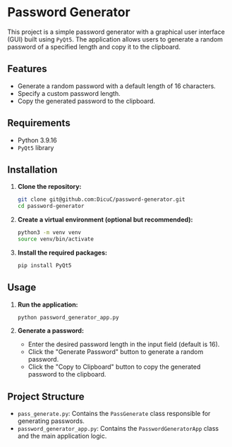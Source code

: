 # Password Generator

This project is a simple password generator with a graphical user interface (GUI) built using `PyQt5`. The application allows users to generate a random password of a specified length and copy it to the clipboard.

## Features

- Generate a random password with a default length of 16 characters.
- Specify a custom password length.
- Copy the generated password to the clipboard.

## Requirements

- Python 3.9.16
- `PyQt5` library

## Installation

1. **Clone the repository:**

    ```sh
    git clone git@github.com:DicuC/password-generator.git
    cd password-generator
    ```

2. **Create a virtual environment (optional but recommended):**

    ```sh
    python3 -m venv venv
    source venv/bin/activate
    ```

3. **Install the required packages:**

    ```sh
    pip install PyQt5
    ```

## Usage

1. **Run the application:**

    ```sh
    python password_generator_app.py
    ```

2. **Generate a password:**

    - Enter the desired password length in the input field (default is 16).
    - Click the "Generate Password" button to generate a random password.
    - Click the "Copy to Clipboard" button to copy the generated password to the clipboard.

## Project Structure

- `pass_generate.py`: Contains the `PassGenerate` class responsible for generating passwords.
- `password_generator_app.py`: Contains the `PasswordGeneratorApp` class and the main application logic.